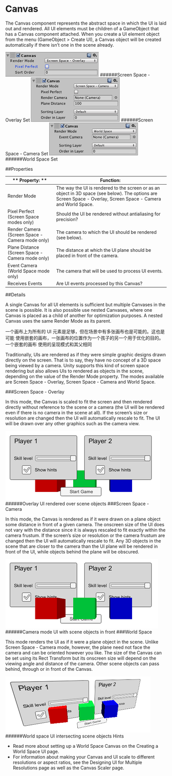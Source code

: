 # Canvas

The Canvas component represents the abstract space in which the UI is laid out and rendered. All UI elements must be children of a GameObject that has a Canvas component attached. When you create a UI element object from the menu (GameObject > Create UI), a Canvas object will be created automatically if there isn’t one in the scene already.

![](Main/UI_CanvasInspector.png)
######Screen Space - Overlay Set
![](Main/UI_CanvasScreenSpaceCameraInspector.png)
######Screen Space - Camera Set
![](Main/UI_CanvasWorldSpaceInspector.png)
######World Space Set

##Properties

|** Property:	** | **Function:** |
| -- | -- |
| Render Mode	 | The way the UI is rendered to the screen or as an object in 3D space (see below). The options are Screen Space - Overlay, Screen Space - Camera and World Space. |
| Pixel Perfect (Screen Space modes only)	 | Should the UI be rendered without antialiasing for precision? |
| Render Camera (Screen Space - Camera mode only)	 | The camera to which the UI should be rendered (see below). |
| Plane Distance (Screen Space - Camera mode only)	 | The distance at which the UI plane should be placed in front of the camera. |
| Event Camera (World Space mode only)	 | The camera that will be used to process UI events. |
| Receives Events	 | Are UI events processed by this Canvas? |

##Details

A single Canvas for all UI elements is sufficient but multiple Canvases in the scene is possible. It is also possible use nested Canvases, where one Canvas is placed as a child of another for optimization purposes. A nested Canvas uses the same Render Mode as its parent.

一个画布上为所有的 UI 元素是足够，但在场景中有多张画布也是可能的。这也是可能 使用嵌套的画布，一张画布的位置作为一个孩子的另一个用于优化的目的。一个嵌套的画布 使用的呈现模式和其父相同

Traditionally, UIs are rendered as if they were simple graphic designs drawn directly on the screen. That is to say, they have no concept of a 3D space being viewed by a camera. Unity supports this kind of screen space rendering but also allows UIs to rendered as objects in the scene, depending on the value of the Render Mode property. The modes available are Screen Space - Overlay, Screen Space - Camera and World Space.

###Screen Space - Overlay

In this mode, the Canvas is scaled to fit the screen and then rendered directly without reference to the scene or a camera (the UI will be rendered even if there is no camera in the scene at all). If the screen’s size or resolution are changed then the UI will automatically rescale to fit. The UI will be drawn over any other graphics such as the camera view.

![](Main/CanvasOverlay.png)
######Overlay UI rendered over scene objects
###Screen Space - Camera

In this mode, the Canvas is rendered as if it were drawn on a plane object some distance in front of a given camera. The onscreen size of the UI does not vary with the distance since it is always rescaled to fit exactly within the camera frustum. If the screen’s size or resolution or the camera frustum are changed then the UI will automatically rescale to fit. Any 3D objects in the scene that are closer to the camera than the UI plane will be rendered in front of the UI, while objects behind the plane will be obscured.

![](Main/CanvasCamera.png)
######Camera mode UI with scene objects in front
###World Space

This mode renders the UI as if it were a plane object in the scene. Unlike Screen Space - Camera mode, however, the plane need not face the camera and can be oriented however you like. The size of the Canvas can be set using its Rect Transform but its onscreen size will depend on the viewing angle and distance of the camera. Other scene objects can pass behind, through or in front of the Canvas.

![](Main/CanvasWorldSpace.png)
######World space UI intersecting scene objects
Hints

* Read more about setting up a World Space Canvas on the Creating a World Space UI page.
* For information about making your Canvas and UI scale to different resolutions or aspect ratios, see the Designing UI for Multiple Resolutions page as well as the Canvas Scaler page.